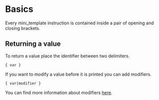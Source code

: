 # Basics
Every mini_template instruction is contained inside a pair of opening 
and closing brackets. 


## Returning a value
To return a value place the identifier between two delimiters. 
```smarty
{ var }
```

If you want to modify a value before it is printed you can add modifiers.
```smarty
{ var|modifier }
```
You can find more information about modifiers [here](modifier.md).
